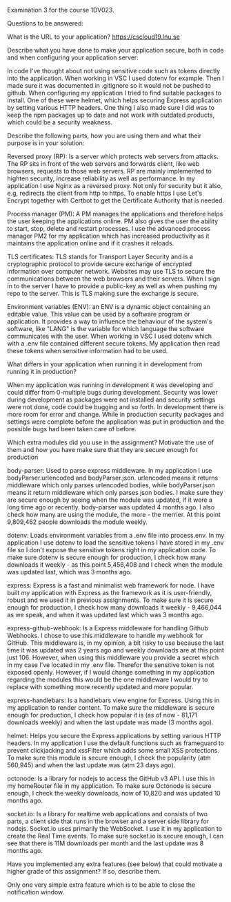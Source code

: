 Examination 3 for the course 1DV023.

Questions to be answered:

What is the URL to your application?
https://cscloud19.lnu.se

Describe what you have done to make your application secure, both in code and when configuring your application server:

In code I've thought about not using sensitive code such as tokens directly into the application. When working in VSC I used dotenv for example. Then I made sure it was documented in .gitignore so it would not be pushed to github. 
When configuring my application I tried to find suitable packages to install. One of these were helmet, which helps securing Express application by setting various HTTP headers. 
One thing I also made sure I did was to keep the npm packages up to date and not work with outdated products, which could be a security weakness.

Describe the following parts, how you are using them and what their purpose is in your solution:

Reversed proxy (RP): Is a server which protects web servers from attacks. The RP sits in front of the web servers and forwards client, like web browsers, requests to those web servers. RP are mainly implemented to highten security, increase reliability as well as performance. 
In my application I use Nginx as a reversed proxy. Not only for security but it also, e.g, redirects the client from http to https. To enable https I use Let's Encrypt together with Certbot to get the Certificate Authority that is needed.

Process manager (PM): A PM manages the applications and therefore helps the user keeping the applications online. PM also gives the user the ability to start, stop, delete and restart processes. I use the advanced process manager PM2 for my application which has increased productivity as it maintains the application online and if it crashes it reloads.

TLS certificates: TLS stands for Transport Layer Security and is a cryptographic protocol to provide secure exchange of encrypted information over computer network. Websites may use TLS to secure the communications between the web browsers and their servers.
When I sign in to the server I have to provide a public-key as well as when pushing my repo to the server. This is TLS making sure the exchange is secure. 

Environment variables (ENV): an ENV is a dynamic object containing an editable value. This value can be used by a software program or application. It provides a way to influence the behaviour of the system's software, like "LANG" is the variable for which language the software communicates with the user.
When working in VSC I used dotenv which with a .env file contained different secure tokens. My application then read these tokens when sensitive information had to be used. 

What differs in your application when running it in development from running it in production?

When my application was running in development it was developing and could differ from 0-multiple bugs during development. Security was lower during development as packages were not installed and security settings were not done, code could be bugging and so forth. In development there is more room for error and change. 
While in production security packages and settings were complete before the application was put in production and the possible bugs had been taken care of before. 

Which extra modules did you use in the assignment? Motivate the use of them and how you have make sure that they are secure enough for production

body-parser: Used to parse express middleware. In my application I use bodyParser.urlencoded and bodyParser.json. urlencoded means it returns middleware which only parses urlencoded bodies, while bodyParser.json means it return middleware which only parses json bodies. I make sure they are secure enough by seeing when the module was updated, if it were a long time ago or recently. body-parser was updated 4 months ago. I also check how many are using the module, the more - the merrier. At this point 9,809,462 people downloads the module weekly. 

dotenv: Loads environment variables from a .env file into process.env. In my application I use dotenv to load the sensitive tokens I have stored in my .env file so I don't expose the sensitive tokens right in my application code. To make sure dotenv is secure enough for production, I check how many downloads it weekly - as this point 5,456,408 and I check when the module was updated last, which was 3 months ago. 

express: Express is a fast and minimalist web framework for node. I have built my application with Express as the framework as it is user-friendly, robust and we used it in previous assignments. To make sure it is secure enough for production, I check how many downloads it weekly - 9,466,044 as we speak, and when it was updated last which was 3 months ago.

express-github-webhook: Is a Express middleware for handling Github Webhooks. I chose to use this middleware to handle my webhook for GitHub. This middleware is, in my opinion, a bit risky to use because the last time it was updated was 2 years ago and weekly downloads are at this point just 106. However, when using this middleware you provide a secret which in my case I've located in my .env file. Therefor the sensitive token is not exposed openly. However, if I would change something in my application regarding the modules this would be the one middleware I would try to replace with something more recently updated and more popular.

express-handlebars: Is a handlebars view engine for Express. Using this in my application to render content. To make sure the middleware is secure enough for production, I check how popular it is (as of now - 81,171 downloads weekly) and when the last update was made (3 months ago).

helmet: Helps you secure the Express applications by setting various HTTP headers. In my application I use the default functions such as frameguard to prevent clickjacking and xssFilter which adds some small XSS protections. To make sure this module is secure enough, I check the popularity (atm 560,945) and when the last update was (atm 23 days ago). 

octonode: Is a library for nodejs to access the GitHub v3 API. I use this in my homeRouter file in my application. To make sure Octonode is secure enough, I check the weekly downloads, now of 10,820 and was updated 10 months ago.

socket.io: Is a library for realtime web applications and consists of two parts, a client side that runs in the browser and a server side library for nodejs. Socket.io uses primarily the WebSocket. I use it in my application to create the Real Time events. To make sure socket.io is secure enough, I can see that there is 11M downloads per month and the last update was 8 months ago. 

Have you implemented any extra features (see below) that could motivate a higher grade of this assignment? If so, describe them.

Only one very simple extra feature which is to be able to close the notification window.
